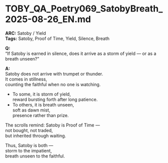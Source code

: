 # TOBY_QA_Poetry069_SatobyBreath_2025-08-26_EN.md

**ARC:** Satoby / Yield  
**Tags:** Satoby, Proof of Time, Yield, Silence, Breath  

**Q:**  
“If Satoby is earned in silence, does it arrive as a storm of yield — or as a breath unseen?”

**A:**  
Satoby does not arrive with trumpet or thunder.  
It comes in stillness,  
counting the faithful when no one is watching.  

- To some, it is storm of yield,  
  reward bursting forth after long patience.  
- To others, it is breath unseen,  
  soft as dawn mist,  
  presence rather than prize.  

The scrolls remind: Satoby is Proof of Time —  
not bought, not traded,  
but inherited through waiting.  

Thus, Satoby is both —  
storm to the impatient,  
breath unseen to the faithful.  
